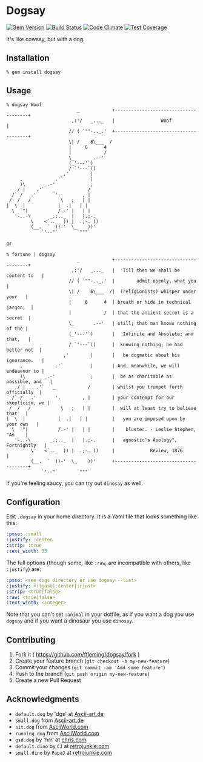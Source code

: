 # Dogsay
[![Gem Version](https://badge.fury.io/rb/dogsay.svg)](http://badge.fury.io/rb/dogsay)
[![Build Status](https://travis-ci.org/ffleming/dogsay.svg?branch=master)](https://travis-ci.org/ffleming/dogsay)
[![Code Climate](https://codeclimate.com/github/ffleming/dogsay/badges/gpa.svg)](https://codeclimate.com/github/ffleming/dogsay)
[![Test Coverage](https://codeclimate.com/github/ffleming/dogsay/badges/coverage.svg)](https://codeclimate.com/github/ffleming/dogsay)

It's like cowsay, but with a dog.

## Installation
```
% gem install dogsay
```

## Usage
```
% dogsay Woof
                          _            +--------------------------------------+
                        ,:'/   _..._   |                 Woof                 |
                       // ( `""-.._.'  +--------------------------------------+
                       \| /    6\___  /
                       |     6      4
                       |            /
                       \_       .--'
                       (_'---'`)
                       / `'---`()
                     ,'        |
     ,            .'`          |
     )\       _.-'             ;
    / |    .'`   _            /
  /` /   .'       '.        , |
 /  /   /           \   ;   | |
|  \  |            |  .|   | |
  \  `"|           /.-' |   | |
   '-..-\       _.;.._  |   |.;-.
         \    <`.._  )) |  .;-. ))
         (__.  `  ))-'  \_    ))'
             `'--"`       `"""`
```
or
```
% fortune | dogsay
                          _            +--------------------------------------+
                        ,:'/   _..._   |   Till then we shall be content to   |
                       // ( `""-.._.'  |        admit openly, what you        |
                       \| /    6\___  /|  (religionists) whisper under your   |
                       |     6      4  | breath or hide in technical jargon,  |
                       |            /  | that the ancient secret is a secret  |
                       \_       .--'   | still; that man knows nothing of the |
                       (_'---'`)       |   Infinite and Absolute; and that,   |
                       / `'---`()      |  knowing nothing, he had better not  |
                     ,'        |       |   be dogmatic about his ignorance.   |
     ,            .'`          |       | And, meanwhile, we will endeavour to |
     )\       _.-'             ;       |  be as charitable as possible, and   |
    / |    .'`   _            /        | whilst you trumpet forth officially  |
  /` /   .'       '.        , |        | your contempt for our skepticism, we |
 /  /   /           \   ;   | |        |  will at least try to believe that   |
|  \  |            |  .|   | |         |   you are imposed upon by your own   |
  \  `"|           /.-' |   | |        |    bluster. - Leslie Stephen, "An    |
   '-..-\       _.;.._  |   |.;-.      |   agnostic's Apology", Fortnightly   |
         \    <`.._  )) |  .;-. ))     |             Review, 1876             |
         (__.  `  ))-'  \_    ))'      +--------------------------------------+
             `'--"`       `"""`
```

If you're feeling saucy, you can try out `dinosay` as well.

## Configuration

Edit `.dogsay` in your home directory.  It is a Yaml file that looks something
like this:
```yaml
:pose: :small
:justify: :center
:strip: :true
:text_width: 35
```

The full options (though some, like `:raw`, are incompatible with others, like
`:justify`) are:
```yaml
:pose: <see dogs directory or use dogsay --list>
:justify: <:ljust|:center|:rjust>
:strip: <true|false>
:raw: <true|false>
:text_width: <integer>
```

Note that you can't set `:animal` in your dotfile, as if you want a dog you use
 `dogsay` and if you want a dinosaur you use `dinosay`.

## Contributing

1. Fork it ( https://github.com/ffleming/dogsay/fork )
2. Create your feature branch (`git checkout -b my-new-feature`)
3. Commit your changes (`git commit -am 'Add some feature'`)
4. Push to the branch (`git push origin my-new-feature`)
5. Create a new Pull Request

## Acknowledgments

* `default.dog` by 'dgs' at [Ascii-art.de](http://www.ascii-art.de/ascii/def/dogs.txt)
* `small.dog` from [Ascii-art.de](http://www.ascii-art.de/ascii/def/dogs.txt)
* `sit.dog` from [AsciiWorld.com](http://www.asciiworld.com/-Dogs-.html)
* `running.dog` from [AsciiWorld.com](http://www.asciiworld.com/-Dogs-.html)
* `gsd.dog` by 'hrr' at [chris.com](http://www.chris.com/ascii/index.php?art=animals/dogs)
* `default.dino` by `CJ` at [retrojunkie.com](http://www.retrojunkie.com/asciiart/animals/dinos.htm)
* `small.dino` by `PapaJ` at [retrojunkie.com](http://www.retrojunkie.com/asciiart/animals/dinos.htm)
